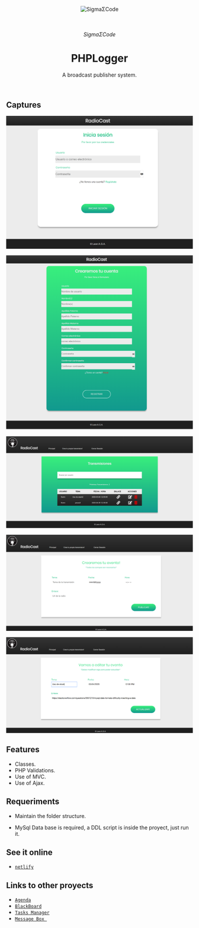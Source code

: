﻿<p align="center">
   <img alt="SigmaΣCode" src="/img/captures/SigmaΣCode.png">
</p>
   </br>
<h6 align = "center">SigmaΣCode</h6>

<h1 align="center">PHPLogger</h1>

<p align="center">
A broadcast publisher system.
</p>
</br>

## Captures

<p align="center">
    <img src="/img/captures/radiocast1.png">
</p>

<p align="center">
    <img src="/img/captures/radiocast2.PNG">
</p>

<p align="center">
    <img src="/img/captures/radiocast3.PNG">
</p>

<p align="center">
    <img src="/img/captures/radiocast4.PNG">
</p>

<p align="center">
    <img src="/img/captures/radiocast5.PNG">
</p>

## Features

- Classes.
- PHP Validations.
- Use of MVC.
- Use of Ajax.

## Requeriments

- Maintain the folder structure.

- MySql Data base is required, a DDL script is inside the proyect, just run it.

## See it online

- [`netlify`]()

## Links to other proyects

- [`Agenda`](https://github.com/LeonAGA/Agenda)
- [`BlackBoard`](https://github.com/LeonAGA/Blackboard)
- [`Tasks Manager`](https://github.com/LeonAGA/TasksManager)    
- [`Message Box `](https://github.com/LeonAGA/Message_Box_LocalStorage)    

